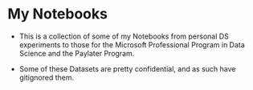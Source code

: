 # My Notebooks 

+ This is a collection of some of my Notebooks from personal DS experiments to those for the Microsoft Professional Program in Data Science and the Paylater Program.

+ Some of these Datasets are pretty confidential, and as such  have gitignored them.